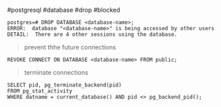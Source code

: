 #postgresql
#database
#drop
#blocked

```log
postgres=# DROP DATABASE <database-name>;
ERROR:  database "<database-name>" is being accessed by other users
DETAIL:  There are 4 other sessions using the database.
```

> prevent thhe future connections
```psql
REVOKE CONNECT ON DATABASE <database-name> FROM public;
```

> terminate connections
```psql
SELECT pid, pg_terminate_backend(pid)
FROM pg_stat_activity
WHERE datname = current_database() AND pid <> pg_backend_pid();
```


